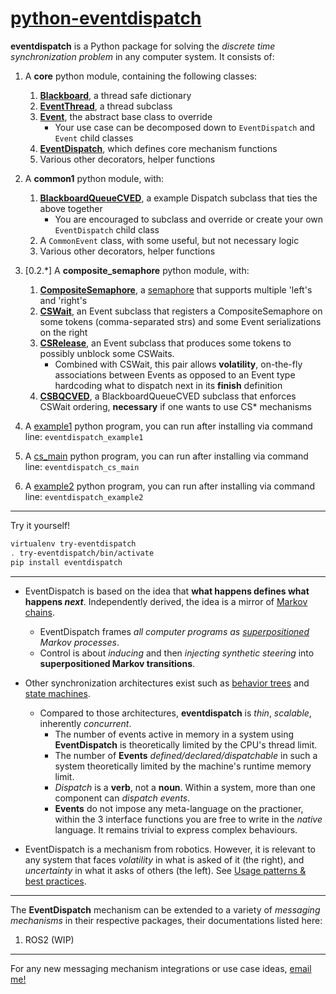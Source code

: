 # [python-eventdispatch](https://github.com/cyan-at/python-eventdispatch)

**eventdispatch** is a Python package for solving the *discrete time synchronization problem* in any computer system. It consists of:

1. A **core** python module, containing the following classes:
    1. **[Blackboard](classes.md#blackboard)**, a thread safe dictionary
    2. **[EventThread](classes.md#eventthread)**, a thread subclass
    3. **[Event](classes.md#event)**, the abstract base class to override
        * Your use case can be decomposed down to `EventDispatch` and `Event` child classes
    4. **[EventDispatch](classes.md#eventdispatch)**, which defines core mechanism functions
    5. Various other decorators, helper functions
2. A **common1** python module, with:
    1. **[BlackboardQueueCVED](classes.md#blackboardqueuecved)**, a example Dispatch subclass that ties the above together
        * You are encouraged to subclass and override or create your own `EventDispatch` child class
    2. A `CommonEvent` class, with some useful, but not necessary logic
    3. Various other decorators, helper functions
3. [0.2.\*] A **composite_semaphore** python module, with:
    1. **[CompositeSemaphore](classes.md#compositesemaphore)**, a <a href="https://en.wikipedia.org/wiki/Semaphore_(programming)">semaphore</a> that supports multiple 'left's and 'right's
    2. **[CSWait](classes.md#cswait)**, an Event subclass that registers a CompositeSemaphore on some tokens (comma-separated strs) and some Event serializations on the right 
    3. **[CSRelease](classes.md#csrelease)**, an Event subclass that produces some tokens to possibly unblock some CSWaits.
        * Combined with CSWait, this pair allows **volatility**, on-the-fly associations between Events as opposed to an Event type hardcoding what to dispatch next in its **finish** definition
    4. **[CSBQCVED](classes.md#csbqcved)**, a BlackboardQueueCVED subclass that enforces CSWait ordering, **necessary** if one wants to use CS* mechanisms


3. A <a href="https://github.com/cyan-at/eventdispatch/blob/main/python3/eventdispatch/eventdispatch/example1.py" target="_blank">example1</a> python program, you can run after installing via command line: `eventdispatch_example1`
4. A <a href="https://github.com/cyan-at/eventdispatch/blob/main/python3/eventdispatch/eventdispatch/composite_semaphore.py" target="_blank">cs_main</a> python program, you can run after installing via command line: `eventdispatch_cs_main`
5. A <a href="https://github.com/cyan-at/eventdispatch/blob/main/python3/eventdispatch/eventdispatch/example2.py" target="_blank">example2</a> python program, you can run after installing via command line: `eventdispatch_example2`

---

Try it yourself!

```bash
virtualenv try-eventdispatch
. try-eventdispatch/bin/activate
pip install eventdispatch
```

---

* EventDispatch is based on the idea that **what happens defines what happens *next***. Independently derived, the idea is a mirror of <a href="https://en.wikipedia.org/wiki/Markov_chain">Markov chains</a>.
    * EventDispatch frames *all computer programs as <a href="https://en.wikipedia.org/wiki/Kolmogorov%E2%80%93Arnold_representation_theorem">superpositioned</a> Markov processes*.
    * Control is about *inducing* and then *injecting synthetic steering* into **superpositioned Markov transitions**.

* Other synchronization architectures exist such as <a href="https://en.wikipedia.org/wiki/Behavior_tree_(artificial_intelligence,_robotics_and_control)" target="_blank">behavior trees</a> and <a href="https://en.wikipedia.org/wiki/Finite-state_machine" target="_blank">state machines</a>.
    * Compared to those architectures, **eventdispatch** is *thin*, *scalable*, inherently *concurrent*.
        * The number of events active in memory in a system using **EventDispatch** is theoretically limited by the CPU's thread limit.
        * The number of **Events** *defined/declared/dispatchable* in such a system theoretically limited by the machine's runtime memory limit.
        * *Dispatch* is a **verb**, not a **noun**. Within a system, more than one component can *dispatch events*.
        * **Events** do not impose any meta-language on the practioner, within the 3 interface functions you are free to write in the *native* language. It remains trivial to express complex behaviours.

* EventDispatch is a mechanism from robotics. However, it is relevant to any system that faces *volatility* in what is asked of it (the right), and *uncertainty* in what it asks of others (the left).  See [Usage patterns & best practices](usage.md).

---

The **EventDispatch** mechanism can be extended to a variety of *messaging mechanisms* in their respective packages, their documentations listed here:

1. ROS2 (WIP)

---

For any new messaging mechanism integrations or use case ideas, <a href="mailto:cyanatg@gmail.com">email me!</a>